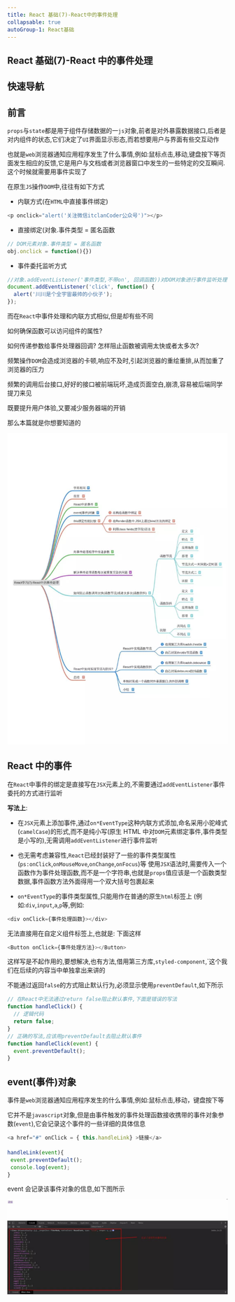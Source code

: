 ```yaml
---
title: React 基础(7)-React中的事件处理
collapsable: true
autoGroup-1: React基础
---
```


## React 基础(7)-React 中的事件处理

## 快速导航

<TOC />

## 前言

`props`与`state`都是用于组件存储数据的一`js`对象,前者是对外暴露数据接口,后者是对内组件的状态,它们决定了`UI`界面显示形态,而若想要用户与界面有些交互动作

也就是`web`浏览器通知应用程序发生了什么事情,例如:鼠标点击,移动,键盘按下等页面发生相应的反馈,它是用户与文档或者浏览器窗口中发生的一些特定的交互瞬间. 这个时候就需要用事件实现了

在原生`JS`操作`DOM`中,往往有如下方式

- 内联方式(在`HTML`中直接事件绑定)

```js
<p onclick="alert('关注微信itclanCoder公众号')"></p>
```

- 直接绑定(对象.事件类型 = 匿名函数

```js
// DOM元素对象.事件类型 = 匿名函数
obj.onclick = function(){})
```

- 事件委托监听方式

```js
//对象.addEventListener('事件类型,不带on', 回调函数))对DOM对象进行事件监听处理
document.addEventListener('click', function() {
  alert('川川是个全宇宙最帅的小伙子');
});
```

而在`React`中事件处理和内联方式相似,但是却有些不同

如何确保函数可以访问组件的属性?

如何传递参数给事件处理器回调? 怎样阻止函数被调用太快或者太多次?

频繁操作`DOM`会造成浏览器的卡顿,响应不及时,引起浏览器的重绘重排,从而加重了浏览器的压力

频繁的调用后台接口,好好的接口被前端玩坏,造成页面空白,崩溃,容易被后端同学提刀来见

既要提升用户体验,又要减少服务器端的开销

那么本篇就是你想要知道的

<div align="center">
   <img class="medium-zoom lazy"  loading="lazy"  src="../images/framework-article-imgs/base-react-event-handle/01-guide.jpg" alt="todolist" />
</div>

## React 中的事件

在`React`中事件的绑定是直接写在`JSX`元素上的,不需要通过`addEventListener`事件委托的方式进行监听

**写法上**:

- 在`JSX`元素上添加事件,通过`on*EventType`这种内联方式添加,命名采用小驼峰式(`camelCase`)的形式,而不是纯小写(原生 HTML 中对`DOM`元素绑定事件,事件类型是小写的),无需调用`addEventListener`进行事件监听

- 也无需考虑兼容性,`React`已经封装好了一些的事件类型属性(`ps:onClick`,`onMouseMove`,`onChange`,`onFocus`)等
  使用`JSX`语法时,需要传入一个函数作为事件处理函数,而不是一个字符串,也就是`props`值应该是一个函数类型数据,事件函数方法外面得用一个双大括号包裹起来

- `on*EventType`的事件类型属性,只能用作在普通的原生`html`标签上 (例如:`div`,`input`,`a`,`p`等,例如:

```js
<div onClick={事件处理函数}></div>
```

无法直接用在自定义组件标签上,也就是: 下面这样

```js
<Button onClick={事件处理方法}></Button>
```

这样写是不起作用的,要想解决,也有方法,借用第三方库,`styled-component`,`这个我们在后续的内容当中单独拿出来讲的

不能通过返回`false`的方式阻止默认行为,必须显示使用`preventDefault`,如下所示

```js
// 在React中无法通过return false阻止默认事件,下面是错误的写法
function handleClick() {
  // 逻辑代码
  return false;
}
// 正确的写法,应该用preventDefault去阻止默认事件
function handleClick(event) {
  event.preventDefault();
}
```

## event(事件)对象

事件是`web`浏览器通知应用程序发生的什么事情,例如:鼠标点击,移动，键盘按下等

它并不是`javascript`对象,但是由事件触发的事件处理函数接收携带的事件对象参数(`event`),它会记录这个事件的一些详细的具体信息

```js
<a href="#" onClick = { this.handleLink} >链接</a>

handleLink(event){
 event.preventDefault();
 console.log(event);
}
```

event 会记录该事件对象的信息,如下图所示

<div align="center">
   <img class="medium-zoom lazy"  loading="lazy"  src="../images/framework-article-imgs/base-react-event-handle/02-event.jpg" alt="todolist" />
</div>
